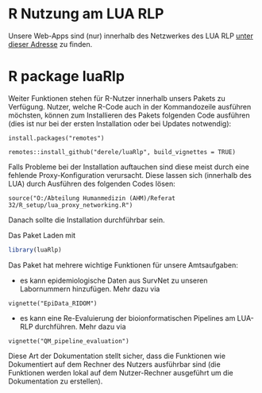 
# R Nutzung am LUA RLP

Unsere Web-Apps sind (nur) innerhalb des Netzwerkes des LUA RLP [unter
dieser Adresse](http://srvldap0008.lua.rlp.de:3838/) zu finden.

# R package luaRlp

Weiter Funktionen stehen für R-Nutzer innerhalb unsers Pakets zu
Verfügung. Nutzer, welche R-Code auch in der Kommandozeile ausführen
möchsten, können zum Installieren des Pakets folgenden Code ausführen
(dies ist nur bei der ersten Installation oder bei Updates notwendig):

    install.packages("remotes")

    remotes::install_github("derele/luaRlp", build_vignettes = TRUE)

Falls Probleme bei der Installation auftauchen sind diese meist durch
eine fehlende Proxy-Konfiguration verursacht. Diese lassen sich
(innerhalb des LUA) durch Ausführen des folgenden Codes lösen:

    source("O:/Abteilung Humanmedizin (AHM)/Referat 32/R_setup/lua_proxy_networking.R")

Danach sollte die Installation durchführbar sein.

Das Paket Laden mit

``` r
library(luaRlp)
```

Das Paket hat mehrere wichtige Funktionen für unsere Amtsaufgaben:

- es kann epidemiologische Daten aus SurvNet zu unseren Labornummern
  hinzufügen. Mehr dazu via

<!-- -->

    vignette("EpiData_RIDOM")

- es kann eine Re-Evaluierung der bioionformatischen Pipelines am
  LUA-RLP durchführen. Mehr dazu via

<!-- -->

    vignette("QM_pipeline_evaluation")

Diese Art der Dokumentation stellt sicher, dass die Funktionen wie
Dokumentiert auf dem Rechner des Nutzers ausführbar sind (die Funktionen
werden lokal auf dem Nutzer-Rechner ausgeführt um die Dokumentation zu
erstellen).
